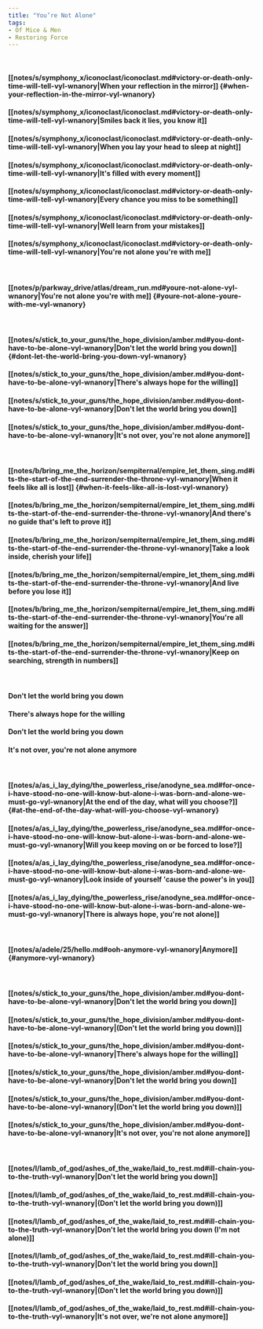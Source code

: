 ```yaml
---
title: "You’re Not Alone"
tags:
- Of Mice & Men
- Restoring Force
---
```

&nbsp;
#### [[notes/s/symphony_x/iconoclast/iconoclast.md#victory-or-death-only-time-will-tell-vyl-wnanory|When your reflection in the mirror]] {#when-your-reflection-in-the-mirror-vyl-wnanory}
#### [[notes/s/symphony_x/iconoclast/iconoclast.md#victory-or-death-only-time-will-tell-vyl-wnanory|Smiles back it lies, you know it]]
#### [[notes/s/symphony_x/iconoclast/iconoclast.md#victory-or-death-only-time-will-tell-vyl-wnanory|When you lay your head to sleep at night]]
#### [[notes/s/symphony_x/iconoclast/iconoclast.md#victory-or-death-only-time-will-tell-vyl-wnanory|It's filled with every moment]]
#### [[notes/s/symphony_x/iconoclast/iconoclast.md#victory-or-death-only-time-will-tell-vyl-wnanory|Every chance you miss to be something]]
#### [[notes/s/symphony_x/iconoclast/iconoclast.md#victory-or-death-only-time-will-tell-vyl-wnanory|Well learn from your mistakes]]
#### [[notes/s/symphony_x/iconoclast/iconoclast.md#victory-or-death-only-time-will-tell-vyl-wnanory|You're not alone you're with me]]
&nbsp;
#### [[notes/p/parkway_drive/atlas/dream_run.md#youre-not-alone-vyl-wnanory|You're not alone you're with me]] {#youre-not-alone-youre-with-me-vyl-wnanory}
&nbsp;
#### [[notes/s/stick_to_your_guns/the_hope_division/amber.md#you-dont-have-to-be-alone-vyl-wnanory|Don't let the world bring you down]] {#dont-let-the-world-bring-you-down-vyl-wnanory}
#### [[notes/s/stick_to_your_guns/the_hope_division/amber.md#you-dont-have-to-be-alone-vyl-wnanory|There's always hope for the willing]]
#### [[notes/s/stick_to_your_guns/the_hope_division/amber.md#you-dont-have-to-be-alone-vyl-wnanory|Don't let the world bring you down]]
#### [[notes/s/stick_to_your_guns/the_hope_division/amber.md#you-dont-have-to-be-alone-vyl-wnanory|It's not over, you're not alone anymore]]
&nbsp;
#### [[notes/b/bring_me_the_horizon/sempiternal/empire_let_them_sing.md#its-the-start-of-the-end-surrender-the-throne-vyl-wnanory|When it feels like all is lost]] {#when-it-feels-like-all-is-lost-vyl-wnanory}
#### [[notes/b/bring_me_the_horizon/sempiternal/empire_let_them_sing.md#its-the-start-of-the-end-surrender-the-throne-vyl-wnanory|And there's no guide that's left to prove it]]
#### [[notes/b/bring_me_the_horizon/sempiternal/empire_let_them_sing.md#its-the-start-of-the-end-surrender-the-throne-vyl-wnanory|Take a look inside, cherish your life]]
#### [[notes/b/bring_me_the_horizon/sempiternal/empire_let_them_sing.md#its-the-start-of-the-end-surrender-the-throne-vyl-wnanory|And live before you lose it]]
#### [[notes/b/bring_me_the_horizon/sempiternal/empire_let_them_sing.md#its-the-start-of-the-end-surrender-the-throne-vyl-wnanory|You're all waiting for the answer]]
#### [[notes/b/bring_me_the_horizon/sempiternal/empire_let_them_sing.md#its-the-start-of-the-end-surrender-the-throne-vyl-wnanory|Keep on searching, strength in numbers]]
&nbsp;
#### Don't let the world bring you down
#### There's always hope for the willing
#### Don't let the world bring you down
#### It's not over, you're not alone anymore
&nbsp;
#### [[notes/a/as_i_lay_dying/the_powerless_rise/anodyne_sea.md#for-once-i-have-stood-no-one-will-know-but-alone-i-was-born-and-alone-we-must-go-vyl-wnanory|At the end of the day, what will you choose?]] {#at-the-end-of-the-day-what-will-you-choose-vyl-wnanory}
#### [[notes/a/as_i_lay_dying/the_powerless_rise/anodyne_sea.md#for-once-i-have-stood-no-one-will-know-but-alone-i-was-born-and-alone-we-must-go-vyl-wnanory|Will you keep moving on or be forced to lose?]]
#### [[notes/a/as_i_lay_dying/the_powerless_rise/anodyne_sea.md#for-once-i-have-stood-no-one-will-know-but-alone-i-was-born-and-alone-we-must-go-vyl-wnanory|Look inside of yourself 'cause the power's in you]]
#### [[notes/a/as_i_lay_dying/the_powerless_rise/anodyne_sea.md#for-once-i-have-stood-no-one-will-know-but-alone-i-was-born-and-alone-we-must-go-vyl-wnanory|There is always hope, you're not alone]]
&nbsp;
#### [[notes/a/adele/25/hello.md#ooh-anymore-vyl-wnanory|Anymore]] {#anymore-vyl-wnanory}
&nbsp;
#### [[notes/s/stick_to_your_guns/the_hope_division/amber.md#you-dont-have-to-be-alone-vyl-wnanory|Don't let the world bring you down]]
#### [[notes/s/stick_to_your_guns/the_hope_division/amber.md#you-dont-have-to-be-alone-vyl-wnanory|(Don't let the world bring you down)]]
#### [[notes/s/stick_to_your_guns/the_hope_division/amber.md#you-dont-have-to-be-alone-vyl-wnanory|There's always hope for the willing]]
#### [[notes/s/stick_to_your_guns/the_hope_division/amber.md#you-dont-have-to-be-alone-vyl-wnanory|Don't let the world bring you down]]
#### [[notes/s/stick_to_your_guns/the_hope_division/amber.md#you-dont-have-to-be-alone-vyl-wnanory|(Don't let the world bring you down)]]
#### [[notes/s/stick_to_your_guns/the_hope_division/amber.md#you-dont-have-to-be-alone-vyl-wnanory|It's not over, you're not alone anymore]]
&nbsp;
#### [[notes/l/lamb_of_god/ashes_of_the_wake/laid_to_rest.md#ill-chain-you-to-the-truth-vyl-wnanory|Don't let the world bring you down]]
#### [[notes/l/lamb_of_god/ashes_of_the_wake/laid_to_rest.md#ill-chain-you-to-the-truth-vyl-wnanory|(Don't let the world bring you down)]]
#### [[notes/l/lamb_of_god/ashes_of_the_wake/laid_to_rest.md#ill-chain-you-to-the-truth-vyl-wnanory|Don't let the world bring you down (I'm not alone)]]
#### [[notes/l/lamb_of_god/ashes_of_the_wake/laid_to_rest.md#ill-chain-you-to-the-truth-vyl-wnanory|Don't let the world bring you down]]
#### [[notes/l/lamb_of_god/ashes_of_the_wake/laid_to_rest.md#ill-chain-you-to-the-truth-vyl-wnanory|(Don't let the world bring you down)]]
#### [[notes/l/lamb_of_god/ashes_of_the_wake/laid_to_rest.md#ill-chain-you-to-the-truth-vyl-wnanory|It's not over, we're not alone anymore]]
